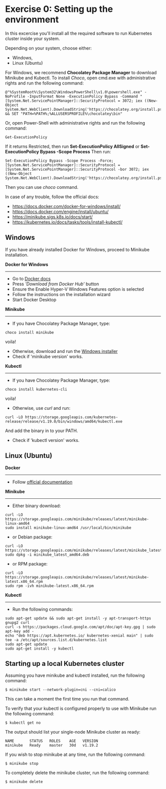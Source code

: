 # Exercise 0: Setting up the environment

In this excercise you'll install all the required software to run Kubernetes cluster inside your system.

Depending on your system, choose either:
*   Windows,
*   Linux (Ubuntu)

For Windows, we recommend **Chocolatey Package Manager** to download Minikube and Kubectl.
To install *Choco*, open cmd.exe with administrative rights and run the following command:
```
@"%SystemRoot%\System32\WindowsPowerShell\v1.0\powershell.exe" -NoProfile -InputFormat None -ExecutionPolicy Bypass -Command "[System.Net.ServicePointManager]::SecurityProtocol = 3072; iex ((New-Object System.Net.WebClient).DownloadString('https://chocolatey.org/install.ps1'))" && SET "PATH=%PATH%;%ALLUSERSPROFILE%\chocolatey\bin"
```
Or, open Power-Shell with administrative rights and run the following command:
```
Get-ExecutionPolicy
```
If it returns Restricted, then run **Set-ExecutionPolicy AllSigned** or **Set-ExecutionPolicy Bypass -Scope Process**
Then run:
```
Set-ExecutionPolicy Bypass -Scope Process -Force; [System.Net.ServicePointManager]::SecurityProtocol = [System.Net.ServicePointManager]::SecurityProtocol -bor 3072; iex ((New-Object System.Net.WebClient).DownloadString('https://chocolatey.org/install.ps1'))
```
Then you can use *choco* command. 

In case of any trouble, follow the official docs:
*   https://docs.docker.com/docker-for-windows/install/
*   https://docs.docker.com/engine/install/ubuntu/
*   https://minikube.sigs.k8s.io/docs/start/
*   https://kubernetes.io/docs/tasks/tools/install-kubectl/

## Windows

If you have already installed Docker for Windows, proceed to Minikube installation. 

**Docker for Windows**

---
*   Go to [Docker docs](https://docs.docker.com/docker-for-windows/install/)
*   Press *'Download from Docker Hub'* button
*   Ensure the Enable Hyper-V Windows Features option is selected
*   Follow the instructions on the installation wizard
*   Start Docker Desktop

**Minikube**

---
*   If you have Chocolatey Package Manager, type:
```
choco install minikube
```
voila!
*   Otherwise, download and run the [Windows installer](https://storage.googleapis.com/minikube/releases/latest/minikube-installer.exe)
*   Check if 'minikube version' works.

**Kubectl**

---
*   If you have Chocolatey Package Manager, type:
```
choco install kubernetes-cli
```
voila!

*   Otherwise, use *curl* and run:
```
curl -LO https://storage.googleapis.com/kubernetes-release/release/v1.19.0/bin/windows/amd64/kubectl.exe
```
And add the binary in to your PATH.
*   Check if 'kubectl version' works.

## Linux (Ubuntu)

**Docker**

---
*   Follow [official documentation](https://docs.docker.com/engine/install/ubuntu/)

**Minikube**

---
* Either binary download:
```
curl -LO https://storage.googleapis.com/minikube/releases/latest/minikube-linux-amd64
sudo install minikube-linux-amd64 /usr/local/bin/minikube
```
* or Debian package:
```
curl -LO https://storage.googleapis.com/minikube/releases/latest/minikube_latest_amd64.deb
sudo dpkg -i minikube_latest_amd64.deb
```
* or RPM package:
```
curl -LO https://storage.googleapis.com/minikube/releases/latest/minikube-latest.x86_64.rpm
sudo rpm -ivh minikube-latest.x86_64.rpm
```
**Kubectl**

---
*   Run the following commands:
```
sudo apt-get update && sudo apt-get install -y apt-transport-https gnupg2 curl
curl -s https://packages.cloud.google.com/apt/doc/apt-key.gpg | sudo apt-key add -
echo "deb https://apt.kubernetes.io/ kubernetes-xenial main" | sudo tee -a /etc/apt/sources.list.d/kubernetes.list
sudo apt-get update
sudo apt-get install -y kubectl
```

## Starting up a local Kubernetes cluster
Assuming you have minikube and kubectl installed, run the following command:
```
$ minikube start --network-plugin=cni --cni=calico
```

This can take a moment the first time you run that command.

To verify that your kubectl is configured properly to use with Minikube run the following command:
```
$ kubectl get no
```

The output should list your single-node Minikube cluster as ready:
```
NAME       STATUS   ROLES    AGE   VERSION
minikube   Ready    master   30d   v1.19.2
```

If you wish to stop minikube at any time, run the following command:
```
$ minikube stop
```

To completely delete the minikube cluster, run the following command:
```
$ minikube delete
```